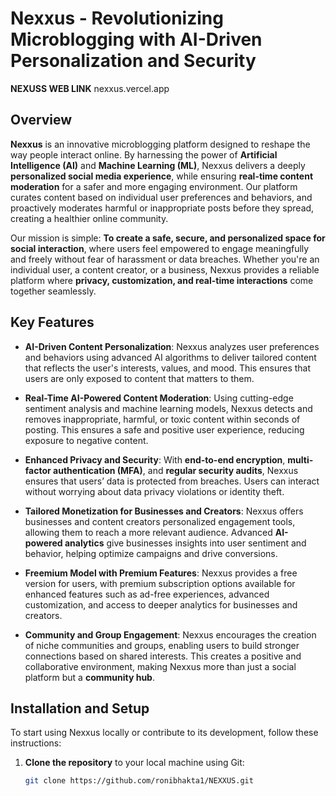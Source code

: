 # Nexxus - Revolutionizing Microblogging with AI-Driven Personalization and Security
**NEXUSS WEB LINK** nexxus.vercel.app
## Overview
**Nexxus** is an innovative microblogging platform designed to reshape the way people interact online. By harnessing the power of **Artificial Intelligence (AI)** and **Machine Learning (ML)**, Nexxus delivers a deeply **personalized social media experience**, while ensuring **real-time content moderation** for a safer and more engaging environment. Our platform curates content based on individual user preferences and behaviors, and proactively moderates harmful or inappropriate posts before they spread, creating a healthier online community.

Our mission is simple: **To create a safe, secure, and personalized space for social interaction**, where users feel empowered to engage meaningfully and freely without fear of harassment or data breaches. Whether you're an individual user, a content creator, or a business, Nexxus provides a reliable platform where **privacy, customization, and real-time interactions** come together seamlessly.

## Key Features
- **AI-Driven Content Personalization**: Nexxus analyzes user preferences and behaviors using advanced AI algorithms to deliver tailored content that reflects the user's interests, values, and mood. This ensures that users are only exposed to content that matters to them.
  
- **Real-Time AI-Powered Content Moderation**: Using cutting-edge sentiment analysis and machine learning models, Nexxus detects and removes inappropriate, harmful, or toxic content within seconds of posting. This ensures a safe and positive user experience, reducing exposure to negative content.

- **Enhanced Privacy and Security**: With **end-to-end encryption**, **multi-factor authentication (MFA)**, and **regular security audits**, Nexxus ensures that users’ data is protected from breaches. Users can interact without worrying about data privacy violations or identity theft.

- **Tailored Monetization for Businesses and Creators**: Nexxus offers businesses and content creators personalized engagement tools, allowing them to reach a more relevant audience. Advanced **AI-powered analytics** give businesses insights into user sentiment and behavior, helping optimize campaigns and drive conversions.

- **Freemium Model with Premium Features**: Nexxus provides a free version for users, with premium subscription options available for enhanced features such as ad-free experiences, advanced customization, and access to deeper analytics for businesses and creators.

- **Community and Group Engagement**: Nexxus encourages the creation of niche communities and groups, enabling users to build stronger connections based on shared interests. This creates a positive and collaborative environment, making Nexxus more than just a social platform but a **community hub**.

## Installation and Setup
To start using Nexxus locally or contribute to its development, follow these instructions:

1. **Clone the repository** to your local machine using Git:
   ```bash
   git clone https://github.com/ronibhakta1/NEXXUS.git
